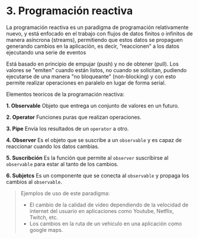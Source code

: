 # 3. Programación reactiva

La programación reactiva es un paradigma de programación relativamente nuevo, y está enfocado en el trabajo con flujos de datos finitos o infinitos de manera asíncrona (streams), permitiendo que estos datos se propaguen generando cambios en la aplicación, es decir, “reaccionen” a los datos ejecutando una serie de eventos

Está basado en principio de empujar (push) y no de obtener (pull). Los valores se "emiten" cuando están listos, no cuando se solicitan, pudiendo ejecutarse de una manera "no bloqueante" (non-blocking) y con esto permite realizar operaciones en paralelo en lugar de forma serial.

Elementos teoricos de la programación reactiva:

**1. Observable**
Objeto que entrega un conjunto de valores en un futuro.

**2. Operator**
Funciones puras que realizan operaciones.

**3. Pipe**
Envía los resultados de un `operator` a otro.

**4. Observer**
Es el objeto que se suscribe a un `observable` y es capaz de reaccionar cuando los datos cambias.

**5. Suscribción**
Es la función que permite al `observer` suscribirse al `observable` para estar al tanto de los cambios.

**6. Subjetcs**
Es un componente que se conecta al `observable` y propaga los cambios al `observable`.

> Ejemplos de uso de este paradigma:
> - El cambio de la calidad de video dependiendo de la velocidad de internet del usuario en aplicaciones como Youtube, Netflix, Twitch, etc.
> - Los cambios en la ruta de un vehiculo en una aplicación como google maps.

